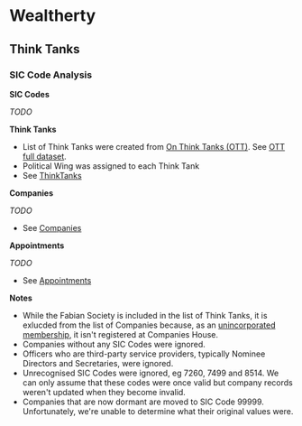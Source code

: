 # Wealtherty

## Think Tanks
### SIC Code Analysis 

**SIC Codes**

*TODO*

**Think Tanks**

- List of Think Tanks were created from [On Think Tanks (OTT)](https://onthinktanks.org/).  See [OTT full dataset](https://airtable.com/app5Tu5McTOQC3pYw/shrnWdKAQxofzjZg4/tblr8Lc3OsoygJ7og).
- Political Wing was assigned to each Think Tank
- See [ThinkTanks](Wealtherty.ThinkTanks/Resources/ThinkTanks.csv)

**Companies**

*TODO*

- See [Companies](Wealtherty.ThinkTanks/Resources/Companies.csv)

**Appointments**

*TODO*

- See [Appointments](Wealtherty.ThinkTanks/Resources/Appointments.csv)

**Notes**
- While the Fabian Society is included in the list of Think Tanks, it is exlucded from the list of Companies because, as an [unincorporated membership](https://fabians.org.uk/about-us/accountability/), it isn't registered at Companies House.
- Companies without any SIC Codes were ignored.
- Officers who are third-party service providers, typically Nominee Directors and Secretaries, were ignored.
- Unrecognised SIC Codes were ignored, eg 7260, 7499 and 8514.  We can only assume that these codes were once valid but company records weren't updated when they become invalid.
- Companies that are now dormant are moved to SIC Code 99999.  Unfortunately, we're unable to determine what their original values were.